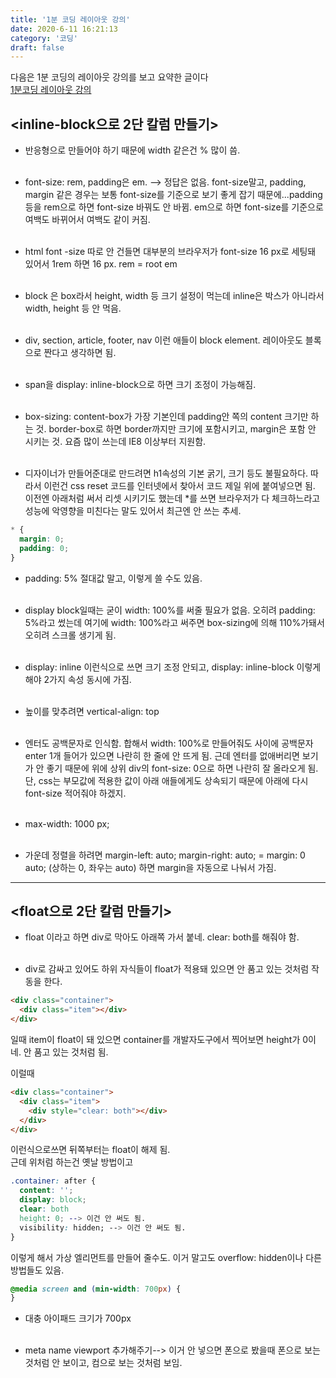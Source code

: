 ```yaml
---
title: '1분 코딩 레이아웃 강의'
date: 2020-6-11 16:21:13
category: '코딩'
draft: false
---
```


다음은 1분 코딩의 레이아웃 강의를 보고 요약한 글이다  
[1분코딩 레이아웃 강의](https://www.youtube.com/watch?v=Zny5Vxqk6Mk)

## <inline-block으로 2단 칼럼 만들기>

- 반응형으로 만들어야 하기 때문에 width 같은건 % 많이 씀.
  <br /><br />

- font-size: rem, padding은 em. --> 정답은 없음. font-size말고, padding, margin 같은 경우는 보통 font-size를 기준으로 보기 좋게 잡기 때문에...padding 등을 rem으로 하면 font-size 바꿔도 안 바뀜. em으로 하면 font-size를 기준으로 여백도 바뀌어서 여백도 같이 커짐.
  <br /><br />

- html font -size 따로 안 건들면 대부분의 브라우저가 font-size 16 px로 세팅돼 있어서 1rem 하면 16 px.
  rem = root em
  <br/><br/>

- block 은 box라서 height, width 등 크기 설정이 먹는데 inline은 박스가 아니라서 width, height 등 안 먹음.<br/><br/>

- div, section, article, footer, nav 이런 애들이 block element.
  레이아웃도 블록으로 짠다고 생각하면 됨.<br/><br/>

- span을 display: inline-block으로 하면 크기 조정이 가능해짐.<br/><br/>

- box-sizing: content-box가 가장 기본인데 padding안 쪽의 content 크기만 하는 것.
  border-box로 하면 border까지만 크기에 포함시키고, margin은 포함 안 시키는 것. 요즘 많이 쓰는데 IE8 이상부터 지원함.<br/><br/>

- 디자이너가 만들어준대로 만드려면 h1속성의 기본 굵기, 크기 등도 불필요하다.
  따라서 이런건 css reset 코드를 인터넷에서 찾아서 코드 제일 위에 붙여넣으면 됨.
  이전엔 아래처럼 써서 리셋 시키기도 했는데 \*를 쓰면 브라우저가 다 체크하느라고 성능에 악영향을 미친다는 말도 있어서 최근엔 안 쓰는 추세.

```css
* {
  margin: 0;
  padding: 0;
}
```

- padding: 5% 절대값 말고, 이렇게 쓸 수도 있음.<br/><br/>

- display block일때는 굳이 width: 100%를 써줄 필요가 없음. 오히려 padding: 5%라고 썼는데 여기에 width: 100%라고 써주면 box-sizing에 의해 110%가돼서 오히려 스크롤 생기게 됨.<br/><br/>

- display: inline 이런식으로 쓰면 크기 조정 안되고, display: inline-block 이렇게 해야 2가지 속성 동시에 가짐.<br/><br/>

- 높이를 맞추려면 vertical-align: top<br/><br/>

- 엔터도 공백문자로 인식함. 합해서 width: 100%로 만들어줘도 사이에 공백문자 enter 1개 들어가 있으면 나란히 한 줄에 안 뜨게 됨.
  근데 엔터를 없애버리면 보기가 안 좋기 때문에 위에 상위 div의 font-size: 0으로 하면 나란히 잘 올라오게 됨.
  단, css는 부모값에 적용한 값이 아래 애들에게도 상속되기 때문에 아래에 다시 font-size 적어줘야 하겠지.<br/><br/>

- max-width: 1000 px;<br/><br/>

- 가운데 정렬을 하려면
  margin-left: auto;
  margin-right: auto;
  = margin: 0 auto; (상하는 0, 좌우는 auto)
  하면 margin을 자동으로 나눠서 가짐.

---

## <float으로 2단 칼럼 만들기>

- float 이라고 하면 div로 막아도 아래쪽 가서 붙네. clear: both를 해줘야 함.<br/><br/>

- div로 감싸고 있어도 하위 자식들이 float가 적용돼 있으면 안 품고 있는 것처럼 작동을 한다.

```html
<div class="container">
  <div class="item"></div>
</div>
```

일때 item이 float이 돼 있으면 container를 개발자도구에서 찍어보면 height가 0이네. 안 품고 있는 것처럼 됨.

이럴때

```html
<div class="container">
  <div class="item">
    <div style="clear: both"></div>
  </div>
</div>
```

이런식으로쓰면 뒤쪽부터는 float이 해제 됨.  
근데 위처럼 하는건 옛날 방법이고

```css
.container: after {
  content: '';
  display: block;
  clear: both
  height: 0; --> 이건 안 써도 됨.
  visibility: hidden; --> 이건 안 써도 됨.
}
```

이렇게 해서 가상 엘리먼트를 만들어 줄수도.
이거 말고도 overflow: hidden이나 다른 방법들도 있음.

```css
@media screen and (min-width: 700px) {
}
```

- 대충 아이패드 크기가 700px<br/><br/>

- meta name viewport 추가해주기--> 이거 안 넣으면 폰으로 봤을때 폰으로 보는 것처럼 안 보이고, 컴으로 보는 것처럼 보임.<br/><br/>
